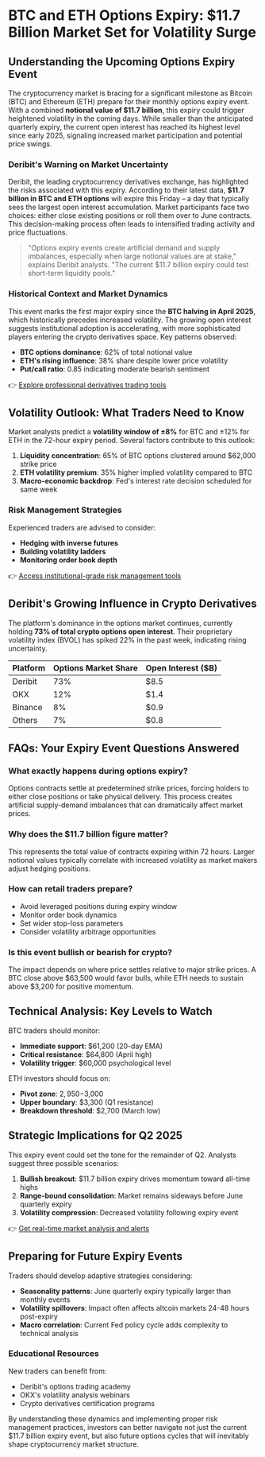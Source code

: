 # BTC and ETH Options Expiry: $11.7 Billion Market Set for Volatility Surge

## Understanding the Upcoming Options Expiry Event

The cryptocurrency market is bracing for a significant milestone as Bitcoin (BTC) and Ethereum (ETH) prepare for their monthly options expiry event. With a combined **notional value of $11.7 billion**, this expiry could trigger heightened volatility in the coming days. While smaller than the anticipated quarterly expiry, the current open interest has reached its highest level since early 2025, signaling increased market participation and potential price swings.

### Deribit's Warning on Market Uncertainty

Deribit, the leading cryptocurrency derivatives exchange, has highlighted the risks associated with this expiry. According to their latest data, **$11.7 billion in BTC and ETH options** will expire this Friday – a day that typically sees the largest open interest accumulation. Market participants face two choices: either close existing positions or roll them over to June contracts. This decision-making process often leads to intensified trading activity and price fluctuations.

> "Options expiry events create artificial demand and supply imbalances, especially when large notional values are at stake," explains Deribit analysts. "The current $11.7 billion expiry could test short-term liquidity pools."

### Historical Context and Market Dynamics

This event marks the first major expiry since the **BTC halving in April 2025**, which historically precedes increased volatility. The growing open interest suggests institutional adoption is accelerating, with more sophisticated players entering the crypto derivatives space. Key patterns observed:

- **BTC options dominance**: 62% of total notional value
- **ETH's rising influence**: 38% share despite lower price volatility
- **Put/call ratio**: 0.85 indicating moderate bearish sentiment

👉 [Explore professional derivatives trading tools](https://bit.ly/okx-bonus)

## Volatility Outlook: What Traders Need to Know

Market analysts predict a **volatility window of ±8%** for BTC and ±12% for ETH in the 72-hour expiry period. Several factors contribute to this outlook:

1. **Liquidity concentration**: 65% of BTC options clustered around $62,000 strike price
2. **ETH volatility premium**: 35% higher implied volatility compared to BTC
3. **Macro-economic backdrop**: Fed's interest rate decision scheduled for same week

### Risk Management Strategies

Experienced traders are advised to consider:
- **Hedging with inverse futures**
- **Building volatility ladders**
- **Monitoring order book depth**

👉 [Access institutional-grade risk management tools](https://bit.ly/okx-bonus)

## Deribit's Growing Influence in Crypto Derivatives

The platform's dominance in the options market continues, currently holding **73% of total crypto options open interest**. Their proprietary volatility index (BVOL) has spiked 22% in the past week, indicating rising uncertainty.

| Platform        | Options Market Share | Open Interest ($B) |
|-----------------|----------------------|--------------------|
| Deribit         | 73%                 | $8.5               |
| OKX             | 12%                 | $1.4               |
| Binance         | 8%                  | $0.9               |
| Others          | 7%                  | $0.8               |

## FAQs: Your Expiry Event Questions Answered

### What exactly happens during options expiry?

Options contracts settle at predetermined strike prices, forcing holders to either close positions or take physical delivery. This process creates artificial supply-demand imbalances that can dramatically affect market prices.

### Why does the $11.7 billion figure matter?

This represents the total value of contracts expiring within 72 hours. Larger notional values typically correlate with increased volatility as market makers adjust hedging positions.

### How can retail traders prepare?

- Avoid leveraged positions during expiry window
- Monitor order book dynamics
- Set wider stop-loss parameters
- Consider volatility arbitrage opportunities

### Is this event bullish or bearish for crypto?

The impact depends on where price settles relative to major strike prices. A BTC close above $63,500 would favor bulls, while ETH needs to sustain above $3,200 for positive momentum.

## Technical Analysis: Key Levels to Watch

BTC traders should monitor:
- **Immediate support**: $61,200 (20-day EMA)
- **Critical resistance**: $64,800 (April high)
- **Volatility trigger**: $60,000 psychological level

ETH investors should focus on:
- **Pivot zone**: $2,950-$3,000
- **Upper boundary**: $3,300 (Q1 resistance)
- **Breakdown threshold**: $2,700 (March low)

## Strategic Implications for Q2 2025

This expiry event could set the tone for the remainder of Q2. Analysts suggest three possible scenarios:
1. **Bullish breakout**: $11.7 billion expiry drives momentum toward all-time highs
2. **Range-bound consolidation**: Market remains sideways before June quarterly expiry
3. **Volatility compression**: Decreased volatility following expiry event

👉 [Get real-time market analysis and alerts](https://bit.ly/okx-bonus)

## Preparing for Future Expiry Events

Traders should develop adaptive strategies considering:
- **Seasonality patterns**: June quarterly expiry typically larger than monthly events
- **Volatility spillovers**: Impact often affects altcoin markets 24-48 hours post-expiry
- **Macro correlation**: Current Fed policy cycle adds complexity to technical analysis

### Educational Resources

New traders can benefit from:
- Deribit's options trading academy
- OKX's volatility analysis webinars
- Crypto derivatives certification programs

By understanding these dynamics and implementing proper risk management practices, investors can better navigate not just the current $11.7 billion expiry event, but also future options cycles that will inevitably shape cryptocurrency market structure.